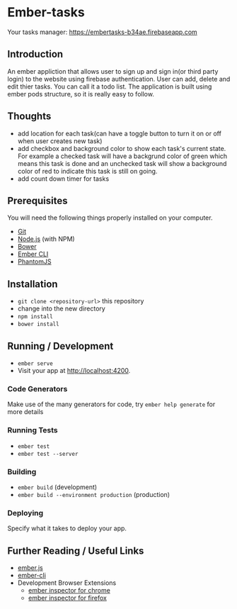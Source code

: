 # Ember-tasks

Your tasks manager:
https://embertasks-b34ae.firebaseapp.com

## Introduction

An ember appliction that allows user to sign up and sign in(or third party login) to the website using firebase authentication. User can add, delete and edit thier tasks. You can call it a todo list. The application is built using ember pods structure, so it is really easy to follow. 

## Thoughts

* add location for each task(can have a toggle button to turn it on or off when user creates new task)
* add checkbox and background color to show each task's current state. For example a checked task will have a backgrund color of green which means this task is done and an unchecked task will show a background color of red to indicate this task is still on going.
* add count down timer for tasks

## Prerequisites

You will need the following things properly installed on your computer.

* [Git](http://git-scm.com/)
* [Node.js](http://nodejs.org/) (with NPM)
* [Bower](http://bower.io/)
* [Ember CLI](http://ember-cli.com/)
* [PhantomJS](http://phantomjs.org/)

## Installation

* `git clone <repository-url>` this repository
* change into the new directory
* `npm install`
* `bower install`

## Running / Development

* `ember serve`
* Visit your app at [http://localhost:4200](http://localhost:4200).

### Code Generators

Make use of the many generators for code, try `ember help generate` for more details

### Running Tests

* `ember test`
* `ember test --server`

### Building

* `ember build` (development)
* `ember build --environment production` (production)

### Deploying

Specify what it takes to deploy your app.

## Further Reading / Useful Links

* [ember.js](http://emberjs.com/)
* [ember-cli](http://ember-cli.com/)
* Development Browser Extensions
  * [ember inspector for chrome](https://chrome.google.com/webstore/detail/ember-inspector/bmdblncegkenkacieihfhpjfppoconhi)
  * [ember inspector for firefox](https://addons.mozilla.org/en-US/firefox/addon/ember-inspector/)

